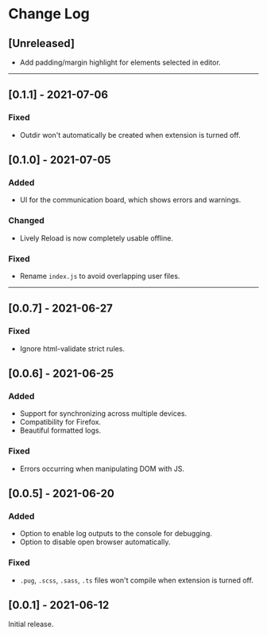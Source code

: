 # Change Log
## [Unreleased]
* Add padding/margin highlight for elements selected in editor.
---
## [0.1.1] - 2021-07-06
### Fixed
* Outdir won't automatically be created when extension is turned off.
## [0.1.0] - 2021-07-05
### Added
* UI for the communication board, which shows errors and warnings.
### Changed
* Lively Reload is now completely usable offline.
### Fixed
* Rename `index.js` to avoid overlapping user files.
---
## [0.0.7] - 2021-06-27
### Fixed
* Ignore html-validate strict rules.
## [0.0.6] - 2021-06-25
### Added
* Support for synchronizing across multiple devices.
* Compatibility for Firefox.
* Beautiful formatted logs.
### Fixed
* Errors occurring when manipulating DOM with JS.
## [0.0.5] - 2021-06-20
### Added
* Option to enable log outputs to the console for debugging.
* Option to disable open browser automatically.
### Fixed
* `.pug`, `.scss`, `.sass`, `.ts` files won't compile when extension is turned off.
## [0.0.1] - 2021-06-12
Initial release.